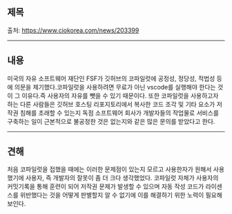 ## 제목
출처: <https://www.ciokorea.com/news/203399>
***
## 내용
미국의 자유 소프트웨어 재단인 FSF가 깃허브의 코파일럿에 공정성, 정당성, 적법성 등에 의문을 제기했다.코파일럿을 사용하려면 무료가 아닌 
vscode를 실행해야 한다는 것이 그 이유다.즉 사용자의 자유를 뺏을 수 있기 때문이다. 또한 코파일럿을 사용하고자 하는 다른 사람들은 깃허브 호스팅 
리포지토리에서 복사한 코드 조각 및 기타 요소가 저작권 침해를 초래할 수 있는지 독점 소프트웨어 회사가 개발자들의 작업물로 서비스를 구축하는 일이 
근본적으로 불공정한 것은 없는지와 같은 많은 문의를 받았다고 한다.
***
## 견해
처음 코파일럿을 접했을 때에는 이러한 문제점이 있는지 모르고 사용한자가 원해서 사용했기에 사용자, 즉 개발자의 잘못이 좀 더 크다 생각했었다. 
코파일럿 자체가 사용자의 커밋기록을 통해 훈련이 되어 저작권 문제가 발생할 수 있으며 자동 작성 코드가 라이센스를 위반했다는 것을 어떻게 판별할지 알 수 없기에
 이를 해결하기 위한 노력이 필요해 보인다.
